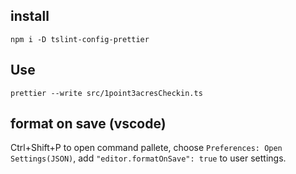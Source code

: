 ## install

```
npm i -D tslint-config-prettier
```

## Use

```
prettier --write src/1point3acresCheckin.ts
```

## format on save (vscode)

Ctrl+Shift+P to open command pallete, choose `Preferences: Open Settings(JSON)`, add `"editor.formatOnSave": true` to user settings.

